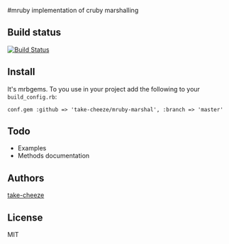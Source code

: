 #mruby implementation of cruby marshalling

## Build status

[![Build Status](https://travis-ci.org/take-cheeze/mruby-marshal.svg?branch=master)](https://travis-ci.org/take-cheeze/mruby-marshal)

## Install

It's mrbgems. To you use in your project add the following to your ``build_config.rb``:

    conf.gem :github => 'take-cheeze/mruby-marshal', :branch => 'master'



## Todo

* Examples
* Methods documentation


## Authors

[take-cheeze](https://github.com/take-cheeze)

## License

MIT